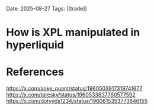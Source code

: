Date: 2025-08-27
Tags: [[trade]]

# How is XPL manipulated in hyperliquid

# References
https://x.com/aoke_quant/status/1960503917319741677
https://x.com/taresky/status/1960533837760577592
https://x.com/dotyyds1234/status/1960615353773646155